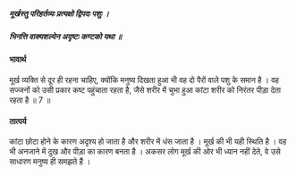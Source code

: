 ##### मूर्खस्तु परिहर्तव्यः प्रत्यक्षो द्विपदः पशुः ।
##### भिनत्ति वाक्यशल्येन अदृष्टः कण्टको यथा ॥

#### भावार्थ

मूर्ख व्यक्ति से दूर ही रहना चाहिए, क्योंकि मनुष्य दिखता हुआ भी वह दो पैरों वाले पशु के समान है । वह सज्जनों को उसी प्रकार कष्ट पहुंचाता रहता है, जैसे शरीर में चुभा हुआ कांटा शरीर को निरंतर पीड़ा देता रहता है ॥ 7 ॥

#### तात्पर्य

कांटा छोटा होने के कारण अदृश्य हो जाता है और शरीर में धंस जाता है । मूर्ख की भी यही स्थिति है । वह भी अनजाने में दुख और पीड़ा का कारण बनता है । अकसर लोग मूर्ख की ओर भी ध्यान नहीं देते, वे उसे साधारण मनुष्य ही समझते हैं ।